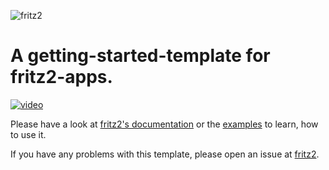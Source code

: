 ![fritz2](https://www.fritz2.dev/images/fritz2_logo_grey.png)

# A getting-started-template for fritz2-apps.

[![video](https://img.youtube.com/vi/c-ybTQdF5xk/0.jpg)](https://www.youtube.com/watch?v=c-ybTQdF5xk)

Please have a look at [fritz2's documentation](https://docs.fritz2.dev) or the [examples](https://www.fritz2.dev/examples.html) to learn, how to use it.

If you have any problems with this template, please open an issue at [fritz2](https://github.com/jwstegemann/fritz2/issues).
